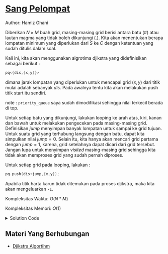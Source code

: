 # [Sang Pelompat](https://tlx.toki.id/courses/competitive/chapters/13/problems/E)

Author: Hamiz Ghani

Diberikan $N × M$ buah grid, masing-masing grid berisi antara batu (#) atau lautan magma yang tidak boleh dikunjungi (.). Kita akan menentukan berapa lompatan minimum yang diperlukan dari $S$ ke $C$ dengan ketentuan yang sudah ditulis dalam soal.

Kali ini, kita akan menggunakan algrotima djikstra yang didefinisikan sebagai berikut :
```c++
pq<{dis,{x,y}}>
```
dimana jarak lompatan yang diperlukan untuk mencapai grid $(x,y)$ dari titik mulai adalah sebanyak $dis$. Pada awalnya tentu kita akan melakukan push titik start itu sendiri.

note : `priority_queue` saya sudah dimodifikasi sehingga nilai terkecil berada di top.

Untuk setiap batu yang dikunjungi, lakukan looping ke arah atas, kiri, kanan dan bawah untuk melakukan pengecekan pada masing-masing grid. Definisikan $jump$ menyimpan banyak lompatan untuk sampai ke grid tujuan. Untuk suatu grid yang terhubung langsung dengan batu, dapat kita simpulkan nilai $jump=0$. Selain itu, kita hanya akan mencari grid pertama dengan $jump=1$, karena, grid setelahnya dapat dicari dari grid tersebut. Jangan lupa untuk menyimpan $visited$ masing-masing grid sehingga kita tidak akan memproses grid yang sudah pernah diproses.

Untuk setiap grid pada looping, lakukan : 
```c++
pq.push(dis+jump,{x,y});
```

Apabila titik harta karun tidak ditemukan pada proses djikstra, maka kita akan mengeluarkan `-1`.

Kompleksitas Waktu: $O(N*M)$

Kompleksitas Memori: $O(1)$

<details>
  <summary>Solution Code</summary>

```c++
#include<bits/stdc++.h>
#define pqueue priority_queue
#define fi first
#define se second
#define int long long
#define pii pair<int,int>
using namespace std;
int n,m;
pii st,ed;
pqueue<pair<int,pii>,vector<pair<int,pii>>,greater<pair<int,pii>>> pq;
char c[1005][1005];
bool vis[1005][1005];
main(){
	string s; cin>>s;
	cin>>n>>m;
	for(int i=1;i<=n;i++){
		for(int j=1;j<=m;j++){
			cin>>c[i][j];
			if(c[i][j]=='T'){
				ed.fi=i;
				ed.se=j;
			}
			else if(c[i][j]=='S'){
				pq.push({0,{i,j}});
			}
		}
	}
	while(!pq.empty()){
		int dis=pq.top().fi;
		int pr=pq.top().se.fi;
		int pc=pq.top().se.se;
		pq.pop();
		if(vis[pr][pc]) continue;
		vis[pr][pc]=1;
		if(pr==ed.fi&&pc==ed.se){
			cout<<dis<<endl;
			return 0;
		}
		//atas
		int jump=0;
		for(int i=pr-1;i>=1;i--){
			if(c[i][pc]=='.') jump=1;
			else{
				if(vis[i][pc]) break;
				pq.push({dis+jump,{i,pc}});
				break;
			}
		}
		//kiri
		jump=0;
		for(int i=pc-1;i>=1;i--){
			if(c[pr][i]=='.') jump=1;
			else{
				if(vis[pr][i]) break;
				pq.push({dis+jump,{pr,i}});
				break;
			}
		}
		//kanan
		jump=0;
		for(int i=pc+1;i<=m;i++){
			if(c[pr][i]=='.') jump=1;
			else{
				if(vis[pr][i]) break;
				pq.push({dis+jump,{pr,i}});
				break;
			}
		}
		//bawah
		jump=0;
		for(int i=pr+1;i<=n;i++){
			if(c[i][pc]=='.') jump=1;
			else{
				if(vis[i][pc]) break;
				pq.push({dis+jump,{i,pc}});
				break;
			}
		}
	}
	cout<<-1<<endl;
	return 0;
}
```
</details>



<!-- Tambahkan komentar apabila perlu

## Komentar
    
- Komentar I
- Komentar II

-->

<!-- Tambahkan referensi link materi yang berhubungan apabila perlu
-->
## Materi Yang Berhubungan
    
-  [Djikstra Algortihm](https://www.geeksforgeeks.org/dijkstras-shortest-path-algorithm-greedy-algo-7/)


<!-- Tambahkan referensi link soal yang berhubungan apabila perlu

## Soal Yang Berhubungan
    
- [Nama Soal 1](link-soal)
- [Nama Soal II](link-soal)

-->